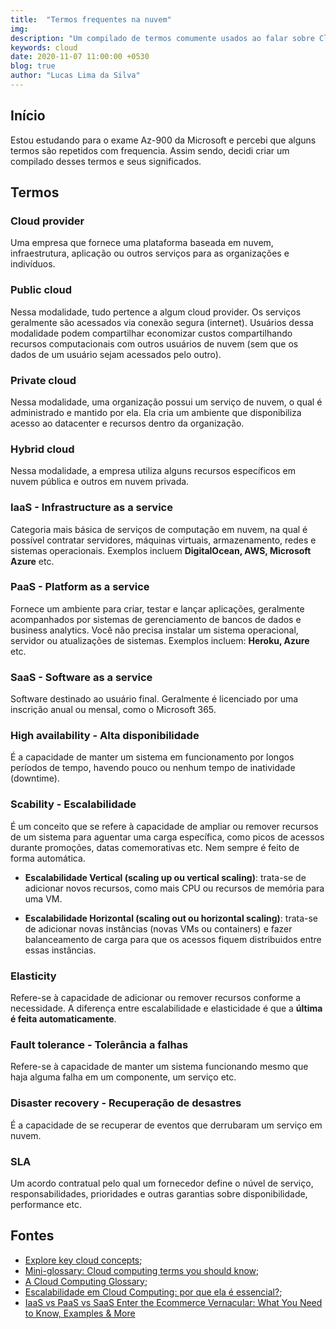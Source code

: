 ```yaml
---
title:  "Termos frequentes na nuvem"
img: 
description: "Um compilado de termos comumente usados ao falar sobre Cloud Computing"
keywords: cloud
date: 2020-11-07 11:00:00 +0530
blog: true
author: "Lucas Lima da Silva"
---
```


## Início
Estou estudando para o exame Az-900 da Microsoft e percebi que alguns termos são repetidos com frequencia. Assim sendo, decidi criar um compilado desses termos e seus significados.

## Termos

### Cloud provider
Uma empresa que fornece uma plataforma baseada em nuvem, infraestrutura, aplicação ou outros serviços para as organizações e indivíduos.

### Public cloud
Nessa modalidade, tudo pertence a algum cloud provider. Os serviços geralmente são acessados via conexão segura (internet). Usuários dessa modalidade podem compartilhar economizar custos compartilhando recursos computacionais com outros usuários de nuvem (sem que os dados de um usuário sejam acessados pelo outro).

### Private cloud
Nessa modalidade, uma organização possui um serviço de nuvem, o qual é administrado e mantido por ela. Ela cria um ambiente que disponibiliza acesso ao datacenter e recursos dentro da organização.

### Hybrid cloud
Nessa modalidade, a empresa utiliza alguns recursos específicos em nuvem pública e outros em nuvem privada.

### IaaS - Infrastructure as a service
Categoria mais básica de serviços de computação em nuvem, na qual é possível contratar servidores, máquinas virtuais, armazenamento, redes e sistemas operacionais. Exemplos incluem **DigitalOcean, AWS, Microsoft Azure** etc.

### PaaS - Platform as a service
Fornece um ambiente para criar, testar e lançar aplicações, geralmente acompanhados por sistemas de gerenciamento de bancos de dados e business analytics. Você não precisa instalar um sistema operacional, servidor ou atualizações de sistemas. Exemplos incluem: **Heroku, Azure** etc.

### SaaS - Software as a service
Software destinado ao usuário final. Geralmente é licenciado por uma inscrição anual ou mensal, como o Microsoft 365.

### High availability - Alta disponibilidade
É a capacidade de manter um sistema em funcionamento por longos períodos de tempo, havendo pouco ou nenhum tempo de inatividade (downtime).

### Scability - Escalabilidade
É um conceito que se refere à capacidade de ampliar ou remover recursos de um sistema para aguentar uma carga específica, como picos de acessos durante promoções, datas comemorativas etc. Nem sempre é feito de forma automática.

* **Escalabilidade Vertical (scaling up ou vertical scaling)**: trata-se de adicionar novos recursos, como mais CPU ou recursos de memória para uma VM.

* **Escalabilidade Horizontal (scaling out ou horizontal scaling)**: trata-se de adicionar novas instâncias (novas VMs ou containers) e fazer balanceamento de carga para que os acessos fiquem distribuidos entre essas instâncias.

### Elasticity
Refere-se à capacidade de adicionar ou remover recursos conforme a necessidade. A diferença entre escalabilidade e elasticidade é que a **última é feita automaticamente**.

### Fault tolerance - Tolerância a falhas
Refere-se à capacidade de manter um sistema funcionando mesmo que haja alguma falha em um componente, um serviço etc. 

### Disaster recovery - Recuperação de desastres
É a capacidade de se recuperar de eventos que derrubaram um serviço em nuvem. 

### SLA
Um acordo contratual pelo qual um fornecedor define o núvel de serviço, responsabilidades, prioridades e outras garantias sobre disponibilidade, performance etc.

## Fontes
* [Explore key cloud concepts](https://docs.microsoft.com/en-us/learn/modules/discuss-why-cloud-services/4-explore-key-cloud-concepts);
* [Mini-glossary: Cloud computing terms you should know](https://www.techrepublic.com/blog/the-enterprise-cloud/mini-glossary-cloud-computing-terms-you-should-know/);
* [A Cloud Computing Glossary](https://www.cloudwatchhub.eu/cloud-computing-glossary-0);
* [Escalabilidade em Cloud Computing: por que ela é essencial?](https://www.fwc.com.br/blog/escalabilidade-em-cloud-computing-por-que-ela-e-essencial/);
* [IaaS vs PaaS vs SaaS Enter the Ecommerce Vernacular: What You Need to Know, Examples & More](https://www.bigcommerce.com/blog/saas-vs-paas-vs-iaas/#the-three-types-of-cloud-computing-service-models-explained)